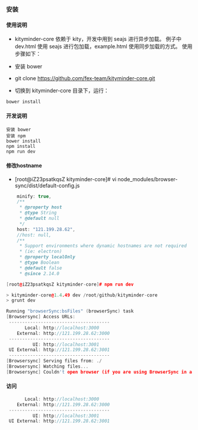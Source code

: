 ### 安装 

#### 使用说明
* kityminder-core 依赖于 kity，开发中用到 seajs 进行异步加载。 例子中 dev.html 使用 seajs 进行包加载，example.html 使用同步加载的方式。 使用步骤如下：

* 安装 bower
* git clone https://github.com/fex-team/kityminder-core.git
* 切换到 kityminder-core 目录下，运行：
```
bower install
```
#### 开发说明
```
安装 bower
安装 npm
bower install
npm install
npm run dev
```

#### 修改hostname 

* [root@iZ23psatkqsZ kityminder-core]# vi node_modules/browser-sync/dist/default-config.js
```c++
    minify: true,
    /**
     * @property host
     * @type String
     * @default null
     */
    host: "121.199.28.62",
    //host: null,
    /**
     * Support environments where dynamic hostnames are not required
     * (ie: electron)
     * @property localOnly
     * @type Boolean
     * @default false
     * @since 2.14.0
```
```c++
[root@iZ23psatkqsZ kityminder-core]# npm run dev

> kityminder-core@1.4.49 dev /root/github/kityminder-core
> grunt dev

Running "browserSync:bsFiles" (browserSync) task
[Browsersync] Access URLs:
 --------------------------------------
       Local: http://localhost:3000
    External: http://121.199.28.62:3000
 --------------------------------------
          UI: http://localhost:3001
 UI External: http://121.199.28.62:3001
 --------------------------------------
[Browsersync] Serving files from: ./
[Browsersync] Watching files...
[Browsersync] Couldn't open browser (if you are using BrowserSync in a headless environment, you might want to set the open option to false)

```

#### 访问
```c++
       Local: http://localhost:3000
    External: http://121.199.28.62:3000
 --------------------------------------
          UI: http://localhost:3001
 UI External: http://121.199.28.62:3001
```
